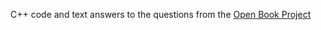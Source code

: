 C++ code and text answers to the questions from the [Open Book Project](https://www.openbookproject.net)
